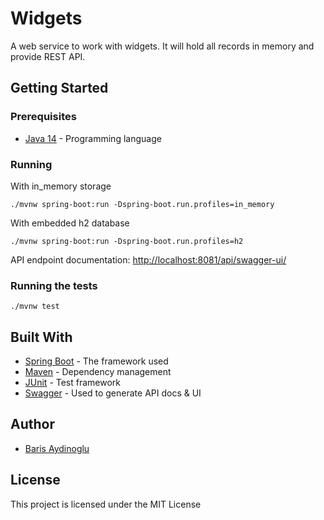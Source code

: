 # Widgets

A web service to work with widgets. It will hold all records in memory and provide REST API.

## Getting Started

### Prerequisites

* [Java 14](http://www.oracle.com/technetwork/java/javase/downloads/index.html) - Programming language

### Running
With in_memory storage
```
./mvnw spring-boot:run -Dspring-boot.run.profiles=in_memory
```
With embedded h2 database
```
./mvnw spring-boot:run -Dspring-boot.run.profiles=h2
```

API endpoint documentation: <http://localhost:8081/api/swagger-ui/>

### Running the tests

```
./mvnw test
```

## Built With

* [Spring Boot](https://projects.spring.io/spring-boot/) - The framework used
* [Maven](https://maven.apache.org) - Dependency management
* [JUnit](https://junit.org) - Test framework
* [Swagger](https://swagger.io) - Used to generate API docs & UI

## Author

* [Baris Aydinoglu](https://github.com/barisaydinoglu)

## License

This project is licensed under the MIT License
